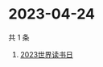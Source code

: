 # 2023-04-24

共 1 条

<!-- BEGIN ZHIHUSEARCH -->
<!-- 最后更新时间 Mon Apr 24 2023 03:09:00 GMT+0800 (China Standard Time) -->
1. [2023世界读书日](https://www.zhihu.com/search?q=2023世界读书日)
<!-- END ZHIHUSEARCH -->
